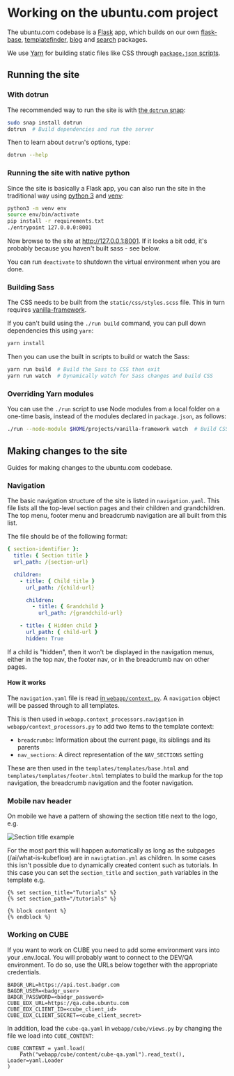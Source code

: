 # Working on the ubuntu.com project

The ubuntu.com codebase is a [Flask](https://flask.palletsprojects.com/) app, which builds on our own [flask-base](https://pypi.org/project/canonicalwebteam.flask-base/), [templatefinder](https://pypi.org/project/canonicalwebteam.templatefinder/), [blog](https://pypi.org/project/canonicalwebteam.blog/) and [search](https://pypi.org/project/canonicalwebteam.search/) packages.

We use [Yarn](https://yarnpkg.com/lang/en/) for building static files like CSS through [`package.json` scripts](https://yarnpkg.com/lang/en/docs/package-json/#toc-scripts).

## Running the site

### With dotrun

The recommended way to run the site is with [the `dotrun` snap](https://github.com/canonical-web-and-design/dotrun/):

```bash
sudo snap install dotrun
dotrun  # Build dependencies and run the server
```

Then to learn about `dotrun`'s options, type:

```bash
dotrun --help
```

### Running the site with native python

Since the site is basically a Flask app, you can also run the site in the traditional way using [python 3](https://docs.python.org/3/) and [venv](https://docs.python.org/3/library/venv.html?highlight=venv#module-venv):

```bash
python3 -m venv env
source env/bin/activate
pip install -r requirements.txt
./entrypoint 127.0.0.0:8001
```

Now browse to the site at <http://127.0.0.1:8001>. If it looks a bit odd, it's probably because you haven't built sass - see below.

You can run `deactivate` to shutdown the virtual environment when you are done.

### Building Sass

The CSS needs to be built from the `static/css/styles.scss` file. This in turn requires [vanilla-framework](https://github.com/canonical-web-and-design/vanilla-framework).

If you can't build using the `./run build` command, you can pull down dependencies this using `yarn`:

```bash
yarn install
```

Then you can use the built in scripts to build or watch the Sass:

```bash
yarn run build  # Build the Sass to CSS then exit
yarn run watch  # Dynamically watch for Sass changes and build CSS
```

### Overriding Yarn modules

You can use the `./run` script to use Node modules from a local folder on a one-time basis, instead of the modules declared in `package.json`, as follows:

```bash
./run --node-module $HOME/projects/vanilla-framework watch  # Build CSS dynamically, using a local version of vanilla-framework
```

## Making changes to the site

Guides for making changes to the ubuntu.com codebase.

### Navigation

The basic navigation structure of the site is listed in `navigation.yaml`. This file lists all the top-level section pages and their children and grandchildren. The top menu, footer menu and breadcrumb navigation are all built from this list.

The file should be of the following format:

```yaml
{ section-identifier }:
  title: { Section title }
  url_path: /{section-url}

  children:
    - title: { Child title }
      url_path: /{child-url}

      children:
        - title: { Grandchild }
          url_path: /{grandchild-url}

    - title: { Hidden child }
      url_path: { child-url }
      hidden: True
```

If a child is "hidden", then it won't be displayed in the navigation menus, either in the top nav, the footer nav, or in the breadcrumb nav on other pages.

#### How it works

The `navigation.yaml` file is read [in `webapp/context.py`](https://github.com/canonical-web-and-design/ubuntu.com/blob/b0b1f1e8fe896166ee0a0a7a2328d1e85f22f84c/webapp/context.py#L53). A `navigation` object will be passed through to all templates.

This is then used in `webapp.context_processors.navigation` in `webapp/context_processors.py` to add two items to the template context:

- `breadcrumbs`: Information about the current page, its siblings and its parents
- `nav_sections`: A direct representation of the `NAV_SECTIONS` setting

These are then used in the `templates/templates/base.html` and `templates/templates/footer.html` templates to build the markup for the top navigation, the breadcrumb navigation and the footer navigation.

### Mobile nav header

On mobile we have a pattern of showing the section title next to the logo, e.g.

![Section title example](https://assets.ubuntu.com/v1/bb50217a-Screenshot+from+2020-02-04+15-29-36.png)

For the most part this will happen automatically as long as the subpages (/ai/what-is-kubeflow) are in `navigtation.yml` as children. In some cases this isn't possible due to dynamically created content such as tutorials. In this case you can set the `section_title` and `section_path` variables in the template e.g.

```
{% set section_title="Tutorials" %}
{% set section_path="/tutorials" %}

{% block content %}
{% endblock %}
```

### Working on CUBE

If you want to work on CUBE you need to add some environment vars into your .env.local.
You will probably want to connect to the DEV/QA environment. To do so, use the URLs below together with the appropriate credentials.

```
BADGR_URL=https://api.test.badgr.com
BAGDR_USER=<badgr_user>
BADGR_PASSWORD=<badgr_password>
CUBE_EDX_URL=https://qa.cube.ubuntu.com
CUBE_EDX_CLIENT_ID=<cube_client_id>
CUBE_EDX_CLIENT_SECRET=<cube_client_secret>
```

In addition, load the `cube-qa.yaml` in `webapp/cube/views.py` by changing the file we load into `CUBE_CONTENT`:

```
CUBE_CONTENT = yaml.load(
    Path("webapp/cube/content/cube-qa.yaml").read_text(), Loader=yaml.Loader
)
```
